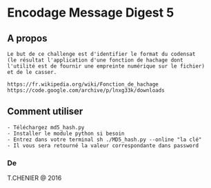 # Encodage Message Digest 5

## A propos
```
Le but de ce challenge est d'identifier le format du codensat
(le résultat l'application d'une fonction de hachage dont
l'utilité est de fournir une empreinte numérique sur le fichier) 
et de le casser.

https://fr.wikipedia.org/wiki/Fonction_de_hachage
https://code.google.com/archive/p/lnxg33k/downloads
```

## Comment utiliser
```
- Téléchargez md5_hash.py
- Installer le module python si besoin
- Entrez dans votre terminal sh ./MD5_hash.py --online "la clé"
- Il vous sera retourné la valeur correspondante dans password
```

### De
T.CHENIER @ 2016

